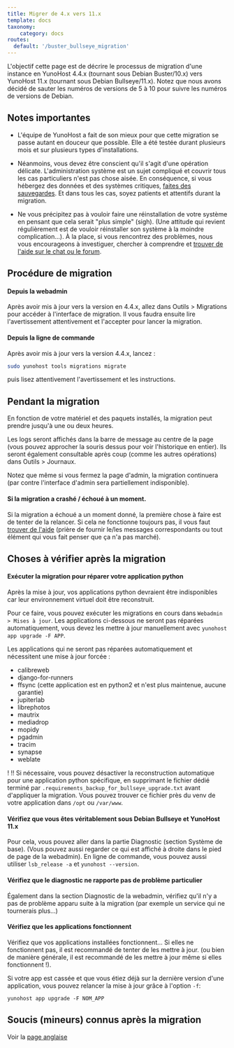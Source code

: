 ```yaml
---
title: Migrer de 4.x vers 11.x
template: docs
taxonomy:
    category: docs
routes:
  default: '/buster_bullseye_migration'
---
```


L'objectif cette page est de décrire le processus de migration d'une instance en YunoHost 4.4.x (tournant sous Debian Buster/10.x) vers YunoHost 11.x (tournant sous Debian Bullseye/11.x). Notez que nous avons décidé de sauter les numéros de versions de 5 à 10 pour suivre les numéros de versions de Debian.

## Notes importantes

- L'équipe de YunoHost a fait de son mieux pour que cette migration se passe autant en douceur que possible. Elle a été testée durant plusieurs mois et sur plusieurs types d'installations.

- Néanmoins, vous devez être conscient qu'il s'agit d'une opération délicate. L'administration système est un sujet compliqué et couvrir tous les cas particuliers n'est pas chose aisée. En conséquence, si vous hébergez des données et des systèmes critiques, [faites des sauvegardes](/backup). Et dans tous les cas, soyez patients et attentifs durant la migration.

- Ne vous précipitez pas à vouloir faire une réinstallation de votre système en pensant que cela serait "plus simple" (sigh). (Une attitude qui revient régulièrement est de vouloir réinstaller son système à la moindre complication...). À la place, si vous rencontrez des problèmes, nous vous encourageons à investiguer, chercher à comprendre et [trouver de l'aide sur le chat ou le forum](/help).

## Procédure de migration

#### Depuis la webadmin

Après avoir mis à jour vers la version en 4.4.x, allez dans Outils > Migrations pour accéder à l'interface de migration. Il vous faudra ensuite lire l'avertissement attentivement et l'accepter pour lancer la migration.

#### Depuis la ligne de commande

Après avoir mis à jour vers la version 4.4.x, lancez : 

```bash
sudo yunohost tools migrations migrate
```

puis lisez attentivement l'avertissement et les instructions.

## Pendant la migration

En fonction de votre matériel et des paquets installés, la migration peut prendre jusqu'à une ou deux heures.

Les logs seront affichés dans la barre de message au centre de la page (vous pouvez approcher la souris dessus pour voir l'historique en entier). Ils seront également consultable après coup (comme les autres opérations) dans Outils > Journaux. 

Notez que même si vous fermez la page d'admin, la migration continuera (par contre l'interface d'admin sera partiellement indisponible).

#### Si la migration a crashé / échoué à un moment.

Si la migration a échoué a un moment donné, la première chose à faire est de tenter de la relancer. Si cela ne fonctionne toujours pas, il vous faut [trouver de l'aide](/help) (prière de fournir le/les messages correspondants ou tout élément qui vous fait penser que ça n'a pas marché).

## Choses à vérifier après la migration

#### Exécuter la migration pour réparer votre application python
Après la mise à jour, vos applications python devraient être indisponibles car leur environnement virtuel doit être reconstruit.

Pour ce faire, vous pouvez exécuter les migrations en cours dans `Webadmin > Mises à jour`. Les applications ci-dessous ne seront pas réparées automatiquement, vous devez les mettre à jour manuellement avec `yunohost app upgrade -F APP`.

Les applications qui ne seront pas réparées automatiquement et nécessitent une mise à jour forcée :
 * calibreweb
 * django-for-runners
 * ffsync (cette application est en python2 et n'est plus maintenue, aucune garantie)
 * jupiterlab
 * librephotos
 * mautrix
 * mediadrop
 * mopidy
 * pgadmin
 * tracim
 * synapse
 * weblate


! !! Si nécessaire, vous pouvez désactiver la reconstruction automatique pour une application python spécifique, en supprimant le fichier dédié terminé par `.requirements_backup_for_bullseye_upgrade.txt` avant d'appliquer la migration. Vous pouvez trouver ce fichier près du venv de votre application dans `/opt` ou `/var/www`.

#### Vérifiez que vous êtes véritablement sous Debian Bullseye et YunoHost 11.x

Pour cela, vous pouvez aller dans la partie Diagnostic (section Système de base). (Vous pouvez aussi regarder ce qui est affiché à droite dans le pied de page de la webadmin). En ligne de commande, vous pouvez aussi utiliser `lsb_release -a` et `yunohost --version`.

#### Vérifiez que le diagnostic ne rapporte pas de problème particulier

Également dans la section Diagnostic de la webadmin, vérifiez qu'il n'y a pas de problème apparu suite à la migration (par exemple un service qui ne tournerais plus...)

#### Vérifiez que les applications fonctionnent

Vérifiez que vos applications installées fonctionnent... Si elles ne fonctionnent pas, il est recommandé de tenter de les mettre à jour. (ou bien de manière générale, il est recommandé de les mettre à jour même si elles fonctionnent !).


Si votre app est cassée et que vous étiez déjà sur la dernière version d'une application, vous pouvez relancer la mise à jour grâce à l'option `-f`:
```
yunohost app upgrade -F NOM_APP
```

## Soucis (mineurs) connus après la migration

Voir la [page anglaise](https://yunohost.org/en/buster_bullseye_migration#current-known-minor-issues-after-the-migration)

